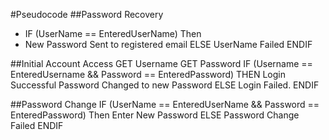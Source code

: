 #Pseudocode
##Password Recovery
* IF (UserName == EnteredUserName) Then
* New Password Sent to registered email
 ELSE
 UserName Failed
 ENDIF

##Initial Account Access
GET Username
GET Password
IF (Username == EnteredUsername && Password == EnteredPassword) THEN
Login Successful
Password Changed to new Password
ELSE
Login Failed.
ENDIF

##Password Change
IF (UserName == EnteredUserName && Password == EnteredPassword) Then
Enter New Password
ELSE
Password Change Failed
ENDIF